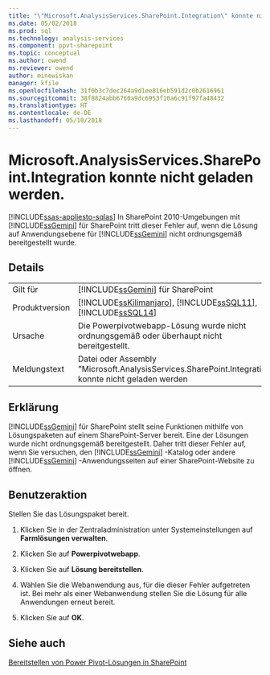 ```yaml
---
title: "\"Microsoft.AnalysisServices.SharePoint.Integration\" konnte nicht geladen werden | Microsoft Docs"
ms.date: 05/02/2018
ms.prod: sql
ms.technology: analysis-services
ms.component: ppvt-sharepoint
ms.topic: conceptual
ms.author: owend
ms.reviewer: owend
author: minewiskan
manager: kfile
ms.openlocfilehash: 31f0b3c7dec264a9d1ee816eb591d2c0b2616961
ms.sourcegitcommit: 38f8824abb6760a9dc6953f10a6c91f97fa48432
ms.translationtype: HT
ms.contentlocale: de-DE
ms.lasthandoff: 05/10/2018
---
```

# <a name="could-not-load-microsoftanalysisservicessharepointintegration"></a>Microsoft.AnalysisServices.SharePoint.Integration konnte nicht geladen werden.
[!INCLUDE[ssas-appliesto-sqlas](../../includes/ssas-appliesto-sqlas.md)]
  In SharePoint 2010-Umgebungen mit [!INCLUDE[ssGemini](../../includes/ssgemini-md.md)] für SharePoint tritt dieser Fehler auf, wenn die Lösung auf Anwendungsebene für [!INCLUDE[ssGemini](../../includes/ssgemini-md.md)] nicht ordnungsgemäß bereitgestellt wurde.  
  
## <a name="details"></a>Details  
  
|||  
|-|-|  
|Gilt für|[!INCLUDE[ssGemini](../../includes/ssgemini-md.md)] für SharePoint|  
|Produktversion|[!INCLUDE[ssKilimanjaro](../../includes/sskilimanjaro-md.md)], [!INCLUDE[ssSQL11](../../includes/sssql11-md.md)], [!INCLUDE[ssSQL14](../../includes/sssql14-md.md)]|  
|Ursache|Die Powerpivotwebapp-Lösung wurde nicht ordnungsgemäß oder überhaupt nicht bereitgestellt.|  
|Meldungstext|Datei oder Assembly "Microsoft.AnalysisServices.SharePoint.Integration" konnte nicht geladen werden|  
  
## <a name="explanation"></a>Erklärung  
 [!INCLUDE[ssGemini](../../includes/ssgemini-md.md)] für SharePoint stellt seine Funktionen mithilfe von Lösungspaketen auf einem SharePoint-Server bereit. Eine der Lösungen wurde nicht ordnungsgemäß bereitgestellt. Daher tritt dieser Fehler auf, wenn Sie versuchen, den [!INCLUDE[ssGemini](../../includes/ssgemini-md.md)] -Katalog oder andere [!INCLUDE[ssGemini](../../includes/ssgemini-md.md)] -Anwendungsseiten auf einer SharePoint-Website zu öffnen.  
  
## <a name="user-action"></a>Benutzeraktion  
 Stellen Sie das Lösungspaket bereit.  
  
1.  Klicken Sie in der Zentraladministration unter Systemeinstellungen auf **Farmlösungen verwalten**.  
  
2.  Klicken Sie auf **Powerpivotwebapp**.  
  
3.  Klicken Sie auf **Lösung bereitstellen**.  
  
4.  Wählen Sie die Webanwendung aus, für die dieser Fehler aufgetreten ist. Bei mehr als einer Webanwendung stellen Sie die Lösung für alle Anwendungen erneut bereit.  
  
5.  Klicken Sie auf **OK**.  
  
## <a name="see-also"></a>Siehe auch  
 [Bereitstellen von Power Pivot-Lösungen in SharePoint](../../analysis-services/power-pivot-sharepoint/deploy-power-pivot-solutions-to-sharepoint.md)  
  
  
